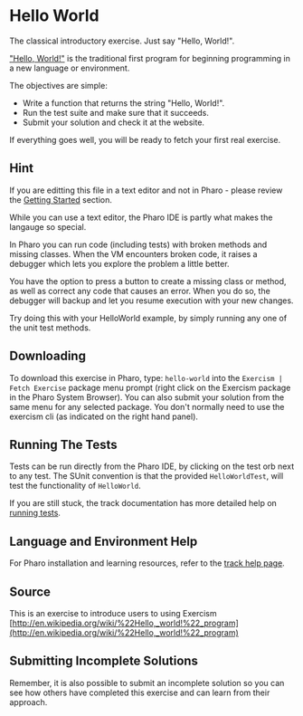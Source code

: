 # Hello World

The classical introductory exercise. Just say "Hello, World!".

["Hello, World!"](http://en.wikipedia.org/wiki/%22Hello,_world!%22_program) is
the traditional first program for beginning programming in a new language
or environment.

The objectives are simple:

- Write a function that returns the string "Hello, World!".
- Run the test suite and make sure that it succeeds.
- Submit your solution and check it at the website.

If everything goes well, you will be ready to fetch your first real exercise.

## Hint
If you are editting this file in a text editor and not in Pharo - please review the [Getting Started](https://exercism.io/tracks/pharo/installation) section. While you can use a text editor, the Pharo IDE is partly what makes the langauge so special.In Pharo you can run code (including tests) with broken methods andmissing classes.  When the VM encounters broken code, it raises a debugger which lets you explore the problem a little better.  You have the option to press a button to create a missing class or method, as well as correct any code that causes an error. When you doso, the debugger will backup and let you resume execution with yournew changes.Try doing this with your HelloWorld example, by simply running any one of the unit test methods.


## Downloading

To download this exercise in Pharo, type: `hello-world` into the `Exercism | Fetch Exercise` package menu prompt (right click on the Exercism package in the Pharo System Browser). You can also submit your solution from the same menu for any selected package. You don't normally need to use the exercism cli (as indicated on the right hand panel).

## Running The Tests

Tests can be run directly from the Pharo IDE, by clicking on the test orb next to any test.
The SUnit convention is that the provided `HelloWorldTest`, will test the functionality of `HelloWorld`.

If you are still stuck, the track documentation has more detailed help on [running tests](https://exercism.io/tracks/pharo/tests).

## Language and Environment Help

For Pharo installation and learning resources, refer to the [track help page](https://exercism.io/tracks/pharo/learning).


## Source

This is an exercise to introduce users to using Exercism [http://en.wikipedia.org/wiki/%22Hello,_world!%22_program](http://en.wikipedia.org/wiki/%22Hello,_world!%22_program)


## Submitting Incomplete Solutions

Remember, it is also possible to submit an incomplete solution so you can see how others have completed this exercise and can learn from their approach.
